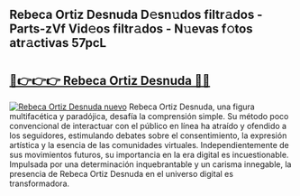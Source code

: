 ## Rebeca Ortiz Desnuda D𝚎sn𝚞dos filtr𝚊dos - Parts-zVf Vid𝚎os filtr𝚊dos - N𝚞evas f𝚘tos atr𝚊ctivas 57pcL

# <h2><a href="http://mb8704v.tromn.icu/?c=Rebeca+Ortiz+Desnuda">🔗👉👉👉 Rebeca Ortiz Desnuda 🔗🔗</a></h2>

[![Rebeca Ortiz Desnuda nuevo](https://i.imgur.com/pEAQMta.gif)](http://mb8704v.tromn.icu/?c=Rebeca+Ortiz+Desnuda)
Rebeca Ortiz Desnuda, una figura multifacética y paradójica, desafía la comprensión simple. Su método poco convencional de interactuar con el público en línea ha atraído y ofendido a los seguidores, estimulando debates sobre el consentimiento, la expresión artística y la esencia de las comunidades virtuales. Independientemente de sus movimientos futuros, su importancia en la era digital es incuestionable. Impulsada por una determinación inquebrantable y un carisma innegable, la presencia de Rebeca Ortiz Desnuda en el universo digital es transformadora.
